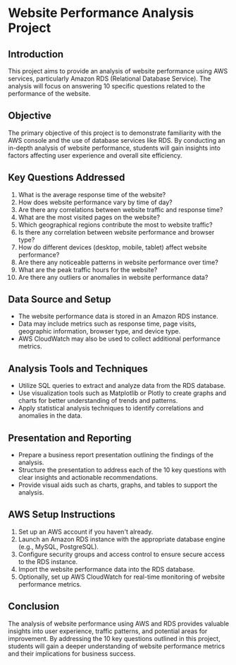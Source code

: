 # Website Performance Analysis Project

## Introduction

This project aims to provide an analysis of website performance using AWS services, particularly Amazon RDS (Relational Database Service). The analysis will focus on answering 10 specific questions related to the performance of the website. 

## Objective

The primary objective of this project is to demonstrate familiarity with the AWS console and the use of database services like RDS. By conducting an in-depth analysis of website performance, students will gain insights into factors affecting user experience and overall site efficiency.

## Key Questions Addressed

1. What is the average response time of the website?
2. How does website performance vary by time of day?
3. Are there any correlations between website traffic and response time?
4. What are the most visited pages on the website?
5. Which geographical regions contribute the most to website traffic?
6. Is there any correlation between website performance and browser type?
7. How do different devices (desktop, mobile, tablet) affect website performance?
8. Are there any noticeable patterns in website performance over time?
9. What are the peak traffic hours for the website?
10. Are there any outliers or anomalies in website performance data?

## Data Source and Setup

- The website performance data is stored in an Amazon RDS instance.
- Data may include metrics such as response time, page visits, geographic information, browser type, and device type.
- AWS CloudWatch may also be used to collect additional performance metrics.

## Analysis Tools and Techniques

- Utilize SQL queries to extract and analyze data from the RDS database.
- Use visualization tools such as Matplotlib or Plotly to create graphs and charts for better understanding of trends and patterns.
- Apply statistical analysis techniques to identify correlations and anomalies in the data.

## Presentation and Reporting

- Prepare a business report presentation outlining the findings of the analysis.
- Structure the presentation to address each of the 10 key questions with clear insights and actionable recommendations.
- Provide visual aids such as charts, graphs, and tables to support the analysis.

## AWS Setup Instructions

1. Set up an AWS account if you haven't already.
2. Launch an Amazon RDS instance with the appropriate database engine (e.g., MySQL, PostgreSQL).
3. Configure security groups and access control to ensure secure access to the RDS instance.
4. Import the website performance data into the RDS database.
5. Optionally, set up AWS CloudWatch for real-time monitoring of website performance metrics.

## Conclusion

The analysis of website performance using AWS and RDS provides valuable insights into user experience, traffic patterns, and potential areas for improvement. By addressing the 10 key questions outlined in this project, students will gain a deeper understanding of website performance metrics and their implications for business success.
